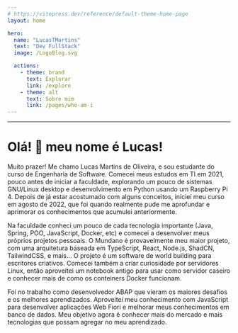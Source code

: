```yaml
---
# https://vitepress.dev/reference/default-theme-home-page
layout: home

hero:
  name: "LucasTMartins"
  text: "Dev FullStack"
  image: /LogoBlog.svg

  actions:
    - theme: brand
      text: Explorar
      link: /explore
    - theme: alt
      text: Sobre mim
      link: /pages/who-am-i
---
```

___

# Olá! :wave: meu nome é Lucas!

Muito prazer! Me chamo Lucas Martins de Oliveira, e sou estudante do curso de Engenharia de Software. Comecei meus estudos em TI em 2021, pouco antes de iniciar a faculdade, explorando um pouco de sistemas GNU/Linux desktop e desenvolvimento em Python usando um Raspberry Pi 4. Depois de já estar acostumado com alguns conceitos, iniciei meu curso em agosto de 2022, que foi quando realmente pude me aprofundar e aprimorar os conhecimentos que acumulei anteriormente.

Na faculdade conheci um pouco de cada tecnologia importante (Java, Spring, POO, JavaScript, Docker, etc) e comecei a desenvolver meus próprios projetos pessoais. O Mundano é provavelmente meu maior projeto, com uma arquitetura baseada em TypeScript, React, Node.js, ShadCN, TailwindCSS, e mais... O projeto é um software de world building para escritores criativos. Comecei também a criar curiosidade por servidores Linux, então aproveitei um notebook antigo para usar como servidor caseiro e conhecer mais de como os conteiners Docker funcionam.

Foi no trabalho como desenvolvedor ABAP que vieram os maiores desafios e os melhores aprendizados. Aproveitei meu conhecimento com JavaScript para desenvolver aplicações Web Fiori e melhorar meus conhecimentos em banco de dados. Meu objetivo agora é conhecer mais do mercado e mais tecnologias que possam agregar no meu aprendizado.